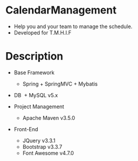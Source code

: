# CalendarManagement
+ Help you and your team to manage the schedule.
+ Developed for T.M.H.I.F

# Description
+ Base Framework
  + Spring + SpringMVC + Mybatis 
 
+ DB
  + MySQL v5.x
  
+ Project Management
  + Apache Maven v3.5.0
  
+ Front-End
  + JQuery v3.3.1
  + Bootstrap v3.3.7
  + Font Awesome v4.7.0
